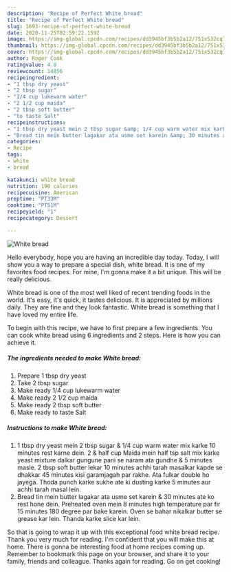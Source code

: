 ```yaml
---
description: "Recipe of Perfect White bread"
title: "Recipe of Perfect White bread"
slug: 1693-recipe-of-perfect-white-bread
date: 2020-11-25T02:59:22.159Z
image: https://img-global.cpcdn.com/recipes/dd3945bf3b5b2a12/751x532cq70/white-bread-recipe-main-photo.jpg
thumbnail: https://img-global.cpcdn.com/recipes/dd3945bf3b5b2a12/751x532cq70/white-bread-recipe-main-photo.jpg
cover: https://img-global.cpcdn.com/recipes/dd3945bf3b5b2a12/751x532cq70/white-bread-recipe-main-photo.jpg
author: Roger Cook
ratingvalue: 4.8
reviewcount: 14856
recipeingredient:
- "1 tbsp dry yeast"
- "2 tbsp sugar"
- "1/4 cup lukewarm water"
- "2 1/2 cup maida"
- "2 tbsp soft butter"
- "to taste Salt"
recipeinstructions:
- "1 tbsp dry yeast mein 2 tbsp sugar &amp; 1/4 cup warm water mix karke 10 minutes rest karne dein. 2 &amp; half cup Maida mein half tsp salt mix karke yeast mixture dalkar gungune pani se naram ata gundhe &amp; 5 minutes masle. 2 tbsp soft butter lekar 10 minutes achhi tarah masalkar kapde se dhakkar 45 minutes kisi garamjagah par rakhe. Ata fulkar double ho jayega. Thoda punch karke sukhe ate ki dusting karke 5 minutes aur achhi tarah masal lein."
- "Bread tin mein butter lagakar ata usme set karein &amp; 30 minutes ate ko rest hone dein. Preheated oven mein 8 minutes high temperature par fir 15 minutes 180 degree par bake karein. Oven se bahar nikalkar butter se grease kar lein. Thanda karke slice kar lein."
categories:
- Recipe
tags:
- white
- bread

katakunci: white bread 
nutrition: 190 calories
recipecuisine: American
preptime: "PT33M"
cooktime: "PT51M"
recipeyield: "1"
recipecategory: Dessert

---
```



![White bread](https://img-global.cpcdn.com/recipes/dd3945bf3b5b2a12/751x532cq70/white-bread-recipe-main-photo.jpg)

Hello everybody, hope you are having an incredible day today. Today, I will show you a way to prepare a special dish, white bread. It is one of my favorites food recipes. For mine, I'm gonna make it a bit unique. This will be really delicious.



White bread is one of the most well liked of recent trending foods in the world. It's easy, it's quick, it tastes delicious. It is appreciated by millions daily. They are fine and they look fantastic. White bread is something that I have loved my entire life.


To begin with this recipe, we have to first prepare a few ingredients. You can cook white bread using 6 ingredients and 2 steps. Here is how you can achieve it.

<!--inarticleads1-->

##### The ingredients needed to make White bread:

1. Prepare 1 tbsp dry yeast
1. Take 2 tbsp sugar
1. Make ready 1/4 cup lukewarm water
1. Make ready 2 1/2 cup maida
1. Make ready 2 tbsp soft butter
1. Make ready to taste Salt




<!--inarticleads2-->

##### Instructions to make White bread:

1. 1 tbsp dry yeast mein 2 tbsp sugar &amp; 1/4 cup warm water mix karke 10 minutes rest karne dein. 2 &amp; half cup Maida mein half tsp salt mix karke yeast mixture dalkar gungune pani se naram ata gundhe &amp; 5 minutes masle. 2 tbsp soft butter lekar 10 minutes achhi tarah masalkar kapde se dhakkar 45 minutes kisi garamjagah par rakhe. Ata fulkar double ho jayega. Thoda punch karke sukhe ate ki dusting karke 5 minutes aur achhi tarah masal lein.
1. Bread tin mein butter lagakar ata usme set karein &amp; 30 minutes ate ko rest hone dein. Preheated oven mein 8 minutes high temperature par fir 15 minutes 180 degree par bake karein. Oven se bahar nikalkar butter se grease kar lein. Thanda karke slice kar lein.




So that is going to wrap it up with this exceptional food white bread recipe. Thank you very much for reading. I'm confident that you will make this at home. There is gonna be interesting food at home recipes coming up. Remember to bookmark this page on your browser, and share it to your family, friends and colleague. Thanks again for reading. Go on get cooking!
